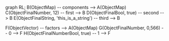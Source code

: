 graph RL;
B(ObjectMap) -- components --> A(ObjectMap)
C(ObjectFinalNumber, 12) -- first --> B
D(ObjectFinalBool, true) -- second --> B
E(ObjectFinalString, 'this_is_a_string') -- third --> B

F(ObjectVector) -- factors --> A(ObjectMap)
G(ObjectFinalNumber, 0,566) -- 0 --> F
H(ObjectFinalNumberBool, true) -- 1 --> F

